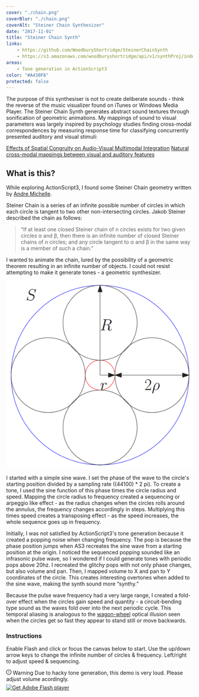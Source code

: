 ```yaml
---
cover: "./chain.png"
coverBlur: "./chain.png"
coverAlt: "Steiner Chain Synthesizer"
date: "2017-11-01"
title: "Steiner Chain Synth"
links:
    - https://github.com/WoodburyShortridge/SteinerChainSynth
    - https://s3.amazonaws.com/woodburyshortridge/api/v1/synthProj/index.html
areas:
    - Tone generation in ActionScript3
color: "#A430F6"
protected: false
---
```

The purpose of this synthesiser is not to create deliberate sounds - think the reverse of the music visualizer found on iTunes or Windows Media Player. The Steiner Chain Synth generates abstract sound textures through sonification of geometric animations. My mappings of sound to visual parameters was largely inspired by psychology studies finding cross-modal correspondences by measuring response time for classifying concurrently presented auditory and visual stimuli:

[Effects of Spatial Congruity on Audio-Visual Multimodal Integration](https://www.mitpressjournals.org/doi/abs/10.1162/0898929054985383) 
[Natural cross-modal mappings between visual and auditory features](https://www.ncbi.nlm.nih.gov/pmc/articles/PMC2920420/)

## What is this?

While exploring ActionScript3, I found some Steiner Chain geometry written by [Andre Michelle](http://andre-michelle.com).

Steiner Chain is a series of an infinite possible number of circles in which each circle is tangent to two other non-intersecting circles. Jakob Steiner described the chain as follows:

> “If at least one closed Steiner chain of n circles exists for two given circles α and β, then there is an infinite number of closed Steiner chains of n circles; and any circle tangent to α and β in the same way is a member of such a chain.”

I wanted to animate the chain, lured by the possibility of a geometric theorem resulting in an infinite number of objects. I could not resist attempting to make it generate tones - a geometric synthesizer.

![Steiner Chain Geometry](./chaing.png)

I started with a simple sine wave. I set the phase of the wave to the circle's starting position divided by a sampling rate ((44100) * 2 pi). To create a tone, I used the sine function of this phase times the circle radius and speed. Mapping the circle radius to frequency created a sequencing or arpeggio like effect - as the radius changes when the circles rolls around the annulus, the frequency changes accordingly in steps. Multiplying this times speed creates a transposing effect - as the speed increases, the whole sequence goes up in frequency.

Initially, I was not satisfied by ActionScript3's tone generation because it created a popping noise when changing frequency. The pop is because the phase position jumps when AS3 recreates the sine wave from a starting position at the origin. I noticed the sequenced popping sounded like an infrasonic pulse wave, so I wondered if I could generate tones with periodic pops above 20hz. I recreated the glitchy pops with not only phase changes, but also volume and pan. Then, I mapped volume to X and pan to Y coordinates of the circle. This creates interesting overtones when added to the sine wave, making the synth sound more “synthy.”

Because the pulse wave frequency had a very large range, I created a fold-over effect when the circles gain speed and quantity - a circuit-bending type sound as the waves fold over into the next periodic cycle. This temporal aliasing is analogous to the [wagon-wheel](https://en.wikipedia.org/wiki/Wagon-wheel_effect) optical illusion seen when the circles get so fast they appear to stand still or move backwards.

### Instructions

Enable Flash and click or focus the canvas below to start. Use the up/down arrow keys to change the infinite number of circles & frequency. Left/right to adjust speed & sequencing.

<div class="notice notice-warning">
        <i class="alert-icon"><svg viewBox="64 64 896 896" class="" data-icon="exclamation-circle" width="1em" height="1em" fill="currentColor" aria-hidden="true"><path d="M512 64C264.6 64 64 264.6 64 512s200.6 448 448 448 448-200.6 448-448S759.4 64 512 64zm0 820c-205.4 0-372-166.6-372-372s166.6-372 372-372 372 166.6 372 372-166.6 372-372 372z"></path><path d="M464 688a48 48 0 1 0 96 0 48 48 0 1 0-96 0zM488 576h48c4.4 0 8-3.6 8-8V296c0-4.4-3.6-8-8-8h-48c-4.4 0-8 3.6-8 8v272c0 4.4 3.6 8 8 8z"></path></svg></i>
        <span class="alert-message">Warning</span>
        <span class="alert-description">Due to hacky tone generation, this demo is very loud. Please adjust volume acordingly.</span>
</div>

<div id="flashContent">
			<object classid="clsid:d27cdb6e-ae6d-11cf-96b8-444553540000" width="600" height="600" id="synthProj" align="middle">
				<param name="movie" value="https://s3.amazonaws.com/woodburyshortridge/api/v1/synthProj/synthProj.swf" />
				<param name="quality" value="high" />
				<param name="bgcolor" value="#000000" />
				<param name="play" value="true" />
				<param name="loop" value="true" />
				<param name="wmode" value="window" />
				<param name="scale" value="showall" />
				<param name="menu" value="true" />
				<param name="devicefont" value="false" />
				<param name="salign" value="" />
				<param name="allowScriptAccess" value="sameDomain" />
				<!--[if !IE]>-->
				<object type="application/x-shockwave-flash" data="https://s3.amazonaws.com/woodburyshortridge/api/v1/synthProj/synthProj.swf" width="600" height="600">
					<param name="movie" value="https://s3.amazonaws.com/woodburyshortridge/api/v1/synthProj/synthProj.swf" />
					<param name="quality" value="high" />
					<param name="bgcolor" value="#000000" />
					<param name="play" value="true" />
					<param name="loop" value="true" />
					<param name="wmode" value="window" />
					<param name="scale" value="showall" />
					<param name="menu" value="true" />
					<param name="devicefont" value="false" />
					<param name="salign" value="" />
					<param name="allowScriptAccess" value="sameDomain" />
					<!--<![endif]-->
					<a href="http://www.adobe.com/go/getflash">
						<img src="http://www.adobe.com/images/shared/download_buttons/get_flash_player.gif" alt="Get Adobe Flash player" />
					</a>
					<!--[if !IE]>-->
				</object>
				<!--<![endif]-->
			</object>
		</div>
